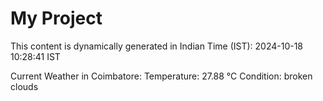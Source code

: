 # My Project

This content is dynamically generated in Indian Time (IST): 2024-10-18 10:28:41 IST


Current Weather in Coimbatore:
Temperature: 27.88 °C
Condition: broken clouds
